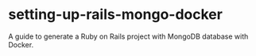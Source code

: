 # setting-up-rails-mongo-docker
A guide to generate a Ruby on Rails project with MongoDB database with Docker.
